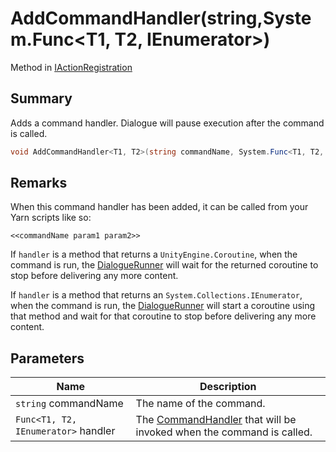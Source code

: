 # AddCommandHandler(string,System.Func\<T1, T2, IEnumerator>)

Method in [IActionRegistration](yarn.unity.iactionregistration.md)

## Summary

Adds a command handler. Dialogue will pause execution after the command is called.

```csharp
void AddCommandHandler<T1, T2>(string commandName, System.Func<T1, T2, IEnumerator> handler);
```

## Remarks

When this command handler has been added, it can be called from your Yarn scripts like so:

```
<<commandName param1 param2>>
```

If `handler` is a method that returns a `UnityEngine.Coroutine`, when the command is run, the [DialogueRunner](yarn.unity.dialoguerunner.md) will wait for the returned coroutine to stop before delivering any more content.

If `handler` is a method that returns an `System.Collections.IEnumerator`, when the command is run, the [DialogueRunner](yarn.unity.dialoguerunner.md) will start a coroutine using that method and wait for that coroutine to stop before delivering any more content.

## Parameters

| Name                                | Description                                                                                   |
| ----------------------------------- | --------------------------------------------------------------------------------------------- |
| `string` commandName                | The name of the command.                                                                      |
| `Func<T1, T2, IEnumerator>` handler | The [CommandHandler](yarn.commandhandler.md) that will be invoked when the command is called. |

